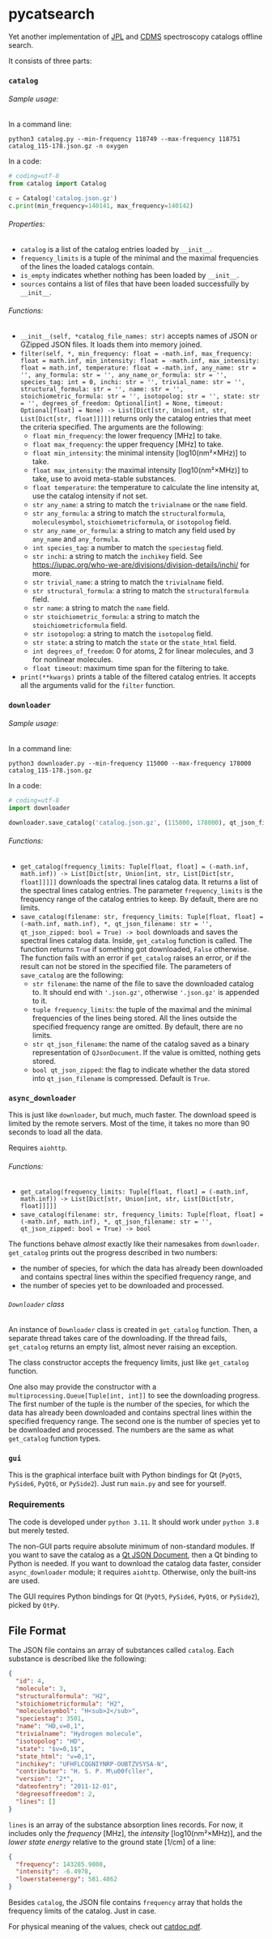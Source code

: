 # pycatsearch

Yet another implementation of [JPL](https://spec.jpl.nasa.gov/) and [CDMS](https://astro.uni-koeln.de/)
spectroscopy catalogs offline search.

It consists of three parts:

### `catalog`

###### Sample usage:

In a command line:

```commandline
python3 catalog.py --min-frequency 118749 --max-frequency 118751 catalog_115-178.json.gz -n oxygen
```

In a code:

```python
# coding=utf-8
from catalog import Catalog

c = Catalog('catalog.json.gz')
c.print(min_frequency=140141, max_frequency=140142)
```

###### Properties:

- `catalog` is a list of the catalog entries loaded by `__init__`.
- `frequency_limits` is a tuple of the minimal and the maximal frequencies of the lines
  the loaded catalogs contain.
- `is_empty` indicates whether nothing has been loaded by `__init__`.
- `sources` contains a list of files that have been loaded successfully by `__init__`.

###### Functions:

- `__init__(self, *catalog_file_names: str)` accepts names of JSON or GZipped JSON files.
  It loads them into memory joined.
- `filter(self, *,
  min_frequency: float = -math.inf,
  max_frequency: float = math.inf,
  min_intensity: float = -math.inf,
  max_intensity: float = math.inf,
  temperature: float = -math.inf,
  any_name: str = '',
  any_formula: str = '',
  any_name_or_formula: str = '',
  species_tag: int = 0,
  inchi: str = '',
  trivial_name: str = '',
  structural_formula: str = '',
  name: str = '',
  stoichiometric_formula: str = '',
  isotopolog: str = '',
  state: str = '',
  degrees_of_freedom: Optional[int] = None,
  timeout: Optional[float] = None) -> List[Dict[str, Union[int, str, List[Dict[str, float]]]]]`
  returns only the catalog entries that meet the criteria specified. The arguments are the following:
    - `float min_frequency`: the lower frequency \[MHz\] to take.
    - `float max_frequency`: the upper frequency \[MHz\] to take.
    - `float min_intensity`: the minimal intensity \[log10(nm²×MHz)\] to take.
    - `float max_intensity`: the maximal intensity \[log10(nm²×MHz)\] to take, use to avoid meta-stable substances.
    - `float temperature`: the temperature to calculate the line intensity at,
      use the catalog intensity if not set.
    - `str any_name`: a string to match the ``trivialname`` or the ``name`` field.
    - `str any_formula`: a string to match the ``structuralformula``, ``moleculesymbol``,
      ``stoichiometricformula``, or ``isotopolog`` field.
    - `str any_name_or_formula`: a string to match any field used by `any_name` and `any_formula`.
    - `int species_tag`: a number to match the ``speciestag`` field.
    - `str inchi`: a string to match the ``inchikey`` field.
      See https://iupac.org/who-we-are/divisions/division-details/inchi/ for more.
    - `str trivial_name`: a string to match the ``trivialname`` field.
    - `str structural_formula`: a string to match the ``structuralformula`` field.
    - `str name`: a string to match the ``name`` field.
    - `str stoichiometric_formula`: a string to match the ``stoichiometricformula`` field.
    - `str isotopolog`: a string to match the ``isotopolog`` field.
    - `str state`: a string to match the ``state`` or the ``state_html`` field.
    - `int degrees_of_freedom`: 0 for atoms, 2 for linear molecules, and 3 for nonlinear molecules.
    - `float timeout`: maximum time span for the filtering to take.
- `print(**kwargs)` prints a table of the filtered catalog entries.
  It accepts all the arguments valid for the `filter` function.

### `downloader`

###### Sample usage:

In a command line:

```commandline
python3 downloader.py --min-frequency 115000 --max-frequency 178000 catalog_115-178.json.gz
```

In a code:

```python
# coding=utf-8
import downloader

downloader.save_catalog('catalog.json.gz', (115000, 178000), qt_json_filename='catalog.qbjsz', qt_json_zipped=True)
```

###### Functions:

- `get_catalog(frequency_limits: Tuple[float, float] = (-math.inf, math.inf)) ->
  List[Dict[str, Union[int, str, List[Dict[str, float]]]]]` downloads the spectral lines catalog data.
  It returns a list of the spectral lines catalog entries.
  The parameter `frequency_limits` is the frequency range of the catalog entries to keep.
  By default, there are no limits.
- `save_catalog(filename: str, frequency_limits: Tuple[float, float] = (-math.inf, math.inf), *,
  qt_json_filename: str = '', qt_json_zipped: bool = True) -> bool` downloads and saves the spectral lines catalog data.
  Inside, `get_catalog` function is called.
  The function returns `True` if something got downloaded, `False` otherwise.
  The function fails with an error if `get_catalog` raises an error,
  or if the result can not be stored in the specified file.
  The parameters of `save_catalog` are the following:
    - `str filename`: the name of the file to save the downloaded catalog to.
      It should end with `'.json.gz'`, otherwise `'.json.gz'` is appended to it.
    - `tuple frequency_limits`: the tuple of the maximal and the minimal frequencies of the lines being stored.
      All the lines outside the specified frequency range are omitted. By default, there are no limits.
    - `str qt_json_filename`: the name of the catalog saved as a binary representation of `QJsonDocument`.
      If the value is omitted, nothing gets stored.
    - `bool qt_json_zipped`: the flag to indicate whether the data stored into ``qt_json_filename`` is compressed.
      Default is `True`.

### `async_downloader`

This is just like `downloader`, but much, much faster.
The download speed is limited by the remote servers.
Most of the time, it takes no more than 90 seconds to load all the data.

Requires `aiohttp`.

###### Functions:

- `get_catalog(frequency_limits: Tuple[float, float] = (-math.inf, math.inf)) ->
  List[Dict[str, Union[int, str, List[Dict[str, float]]]]]`
- `save_catalog(filename: str, frequency_limits: Tuple[float, float] = (-math.inf, math.inf), *,
  qt_json_filename: str = '', qt_json_zipped: bool = True) -> bool`

The functions behave _almost_ exactly like their namesakes from `downloader`.
`get_catalog` prints out the progress described in two numbers:

- the number of species, for which the data has already been downloaded
  and contains spectral lines within the specified frequency range, and
- the number of species yet to be downloaded and processed.

###### `Downloader` class

An instance of `Downloader` class is created in `get_catalog` function.
Then, a separate thread takes care of the downloading.
If the thread fails, `get_catalog` returns an empty list, almost never raising an exception.

The class constructor accepts the frequency limits, just like `get_catalog` function.

One also may provide the constructor with a `multiprocessing.Queue[Tuple[int, int]]`
to see the downloading progress.
The first number of the tuple is the number of the species,
for which the data has already been downloaded
and contains spectral lines within the specified frequency range.
The second one is the number of species yet to be downloaded and processed.
The numbers are the same as what `get_catalog` function types.

### `gui`

This is the graphical interface built with Python bindings for Qt (`PyQt5`, `PySide6`, `PyQt6`, or `PySide2`).
Just run `main.py` and see for yourself.

### Requirements

The code is developed under `python 3.11`. It should work under `python 3.8` but merely tested.

The non-GUI parts require absolute minimum of non-standard modules.
If you want to save the catalog as a [Qt JSON Document](https://doc.qt.io/qt-5/qjsondocument.html),
then a Qt binding to Python is needed.
If you want to download the catalog data faster, consider `async_downloader` module;
it requires `aiohttp`.
Otherwise, only the built-ins are used.

The GUI requires Python bindings for Qt (`PyQt5`, `PySide6`, `PyQt6`, or `PySide2`), picked by `QtPy`.

## File Format

The JSON file contains an array of substances called `catalog`.
Each substance is described like the following:

```json
{
  "id": 4,
  "molecule": 3,
  "structuralformula": "H2",
  "stoichiometricformula": "H2",
  "moleculesymbol": "H<sub>2</sub>",
  "speciestag": 3501,
  "name": "HD,v=0,1",
  "trivialname": "Hydrogen molecule",
  "isotopolog": "HD",
  "state": "$v=0,1$",
  "state_html": "v=0,1",
  "inchikey": "UFHFLCQGNIYNRP-OUBTZVSYSA-N",
  "contributor": "H. S. P. M\u00fcller",
  "version": "2*",
  "dateofentry": "2011-12-01",
  "degreesoffreedom": 2,
  "lines": []
}
```

`lines` is an array of the substance absorption lines records.
For now, it includes only the _frequency_ \[MHz\], the _intensity_ \[log10(nm²×MHz)\],
and the _lower state energy_ relative to the ground state \[1/cm\] of a line:

```json
{
  "frequency": 143285.9808,
  "intensity": -6.4978,
  "lowerstateenergy": 581.4862
}
```

Besides `catalog`, the JSON file contains `frequency` array that holds the frequency limits of the catalog.
Just in case.

For physical meaning of the values, check out [catdoc.pdf](https://spec.jpl.nasa.gov//ftp//pub/catalog/doc/catdoc.pdf).
